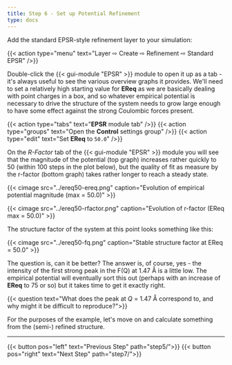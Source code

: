 ```yaml
---
title: Step 6 - Set up Potential Refinement
type: docs
---
```



Add the standard EPSR-style refinement layer to your simulation:

{{< action type="menu" text="Layer &#8680; Create &#8680; Refinement &#8680; Standard EPSR" />}}

Double-click the {{< gui-module "EPSR" >}} module to open it up as a tab - it's always useful to see the various overview graphs it provides.  We'll need to set a relatively high starting value for **EReq** as we are basically dealing with point charges in a box, and so whatever empirical potential is necessary to drive the structure of the system needs to grow large enough to have some effect against the strong Coulombic forces present.

{{< action type="tabs" text="**EPSR** module tab" />}}
{{< action type="groups" text="Open the **Control** settings group" />}}
{{< action type="edit" text="Set **EReq** to `50.0`" />}}

On the _R-Factor_ tab of the {{< gui-module "EPSR" >}} module you will see that the magnitude of the potential (top graph) increases rather quickly to 50 (within 100 steps in the plot below), but the quality of fit as measure by the r-factor (bottom graph) takes rather longer to reach a steady state.

{{< cimage src="../ereq50-ereq.png" caption="Evolution of empirical potential magnitude (max = 50.0)" >}}

{{< cimage src="../ereq50-rfactor.png" caption="Evolution of r-factor (EReq max = 50.0)" >}}

The structure factor of the system at this point looks something like this:

{{< cimage src="../ereq50-fq.png" caption="Stable structure factor at EReq = 50.0" >}}

The question is, can it be better? The answer is, of course, yes - the intensity of the first strong peak in the F(Q) at 1.47 &#8491; is a little low. The empirical potential will eventually sort this out (perhaps with an increase of **EReq** to 75 or so) but it takes time to get it exactly right.

{{< question text="What does the peak at _Q_ = 1.47 &#8491; correspond to, and why might it be difficult to reproduce?">}}

For the purposes of the example, let's move on and calculate something from the (semi-) refined structure.

* * *
{{< button pos="left" text="Previous Step" path="step5/">}}
{{< button pos="right" text="Next Step" path="step7/">}}
